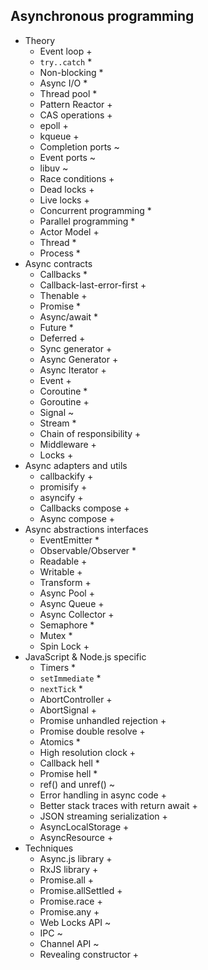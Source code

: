 ## Asynchronous programming

- Theory
  - Event loop +
  - `try..catch` *
  - Non-blocking *
  - Async I/O *
  - Thread pool *
  - Pattern Reactor +
  - CAS operations +
  - epoll +
  - kqueue +
  - Completion ports ~
  - Event ports ~
  - libuv ~
  - Race conditions +
  - Dead locks +
  - Live locks +
  - Concurrent programming *
  - Parallel programming *
  - Actor Model +
  - Thread *
  - Process *
- Async contracts
  - Callbacks *
  - Callback-last-error-first +
  - Thenable +
  - Promise *
  - Async/await *
  - Future *
  - Deferred +
  - Sync generator +
  - Async Generator +
  - Async Iterator +
  - Event +
  - Coroutine *
  - Goroutine +
  - Signal ~
  - Stream *
  - Chain of responsibility +
  - Middleware +
  - Locks +
- Async adapters and utils
  - callbackify +
  - promisify +
  - asyncify +
  - Callbacks compose +
  - Async compose +
- Async abstractions interfaces
  - EventEmitter *
  - Observable/Observer *
  - Readable +
  - Writable +
  - Transform +
  - Async Pool +
  - Async Queue +
  - Async Collector +
  - Semaphore *
  - Mutex *
  - Spin Lock +
- JavaScript & Node.js specific
  - Timers *
  - `setImmediate` *
  - `nextTick` *
  - AbortController +
  - AbortSignal +
  - Promise unhandled rejection +
  - Promise double resolve +
  - Atomics *
  - High resolution clock +
  - Callback hell *
  - Promise hell *
  - ref() and unref() ~
  - Error handling in async code +
  - Better stack traces with return await +
  - JSON streaming serialization +
  - AsyncLocalStorage +
  - AsyncResource +
- Techniques
  - Async.js library +
  - RxJS library +
  - Promise.all +
  - Promise.allSettled +
  - Promise.race +
  - Promise.any +
  - Web Locks API ~
  - IPC ~
  - Channel API ~
  - Revealing constructor +

